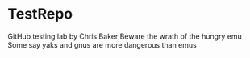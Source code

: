 # TestRepo
GitHub testing lab by Chris Baker
Beware the wrath of the hungry emu
Some say yaks and gnus are more dangerous than emus
